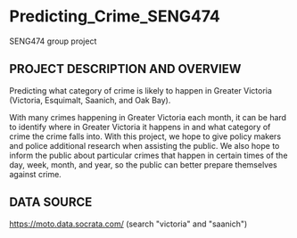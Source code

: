 # Predicting_Crime_SENG474
SENG474 group project

PROJECT DESCRIPTION AND OVERVIEW
--------------------------------
Predicting what category of crime is likely to happen in Greater Victoria (Victoria, Esquimalt, Saanich, and Oak Bay).

With many crimes happening in Greater Victoria each month, it can be hard to identify where in Greater Victoria it happens in and what category of crime the crime falls into. With this project, we hope to give policy makers and police additional research when assisting the public. We also hope to inform the public about particular crimes that happen in certain times of the day, week, month, and year, so the public can better prepare themselves against crime.

DATA SOURCE
-----------
https://moto.data.socrata.com/
(search "victoria" and "saanich")
